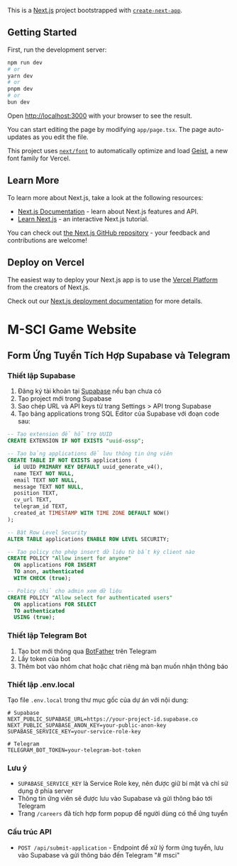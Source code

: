This is a [Next.js](https://nextjs.org) project bootstrapped with [`create-next-app`](https://nextjs.org/docs/app/api-reference/cli/create-next-app).

## Getting Started

First, run the development server:

```bash
npm run dev
# or
yarn dev
# or
pnpm dev
# or
bun dev
```

Open [http://localhost:3000](http://localhost:3000) with your browser to see the result.

You can start editing the page by modifying `app/page.tsx`. The page auto-updates as you edit the file.

This project uses [`next/font`](https://nextjs.org/docs/app/building-your-application/optimizing/fonts) to automatically optimize and load [Geist](https://vercel.com/font), a new font family for Vercel.

## Learn More

To learn more about Next.js, take a look at the following resources:

- [Next.js Documentation](https://nextjs.org/docs) - learn about Next.js features and API.
- [Learn Next.js](https://nextjs.org/learn) - an interactive Next.js tutorial.

You can check out [the Next.js GitHub repository](https://github.com/vercel/next.js) - your feedback and contributions are welcome!

## Deploy on Vercel

The easiest way to deploy your Next.js app is to use the [Vercel Platform](https://vercel.com/new?utm_medium=default-template&filter=next.js&utm_source=create-next-app&utm_campaign=create-next-app-readme) from the creators of Next.js.

Check out our [Next.js deployment documentation](https://nextjs.org/docs/app/building-your-application/deploying) for more details.

# M-SCI Game Website

## Form Ứng Tuyển Tích Hợp Supabase và Telegram

### Thiết lập Supabase

1. Đăng ký tài khoản tại [Supabase](https://supabase.com) nếu bạn chưa có
2. Tạo project mới trong Supabase
3. Sao chép URL và API keys từ trang Settings > API trong Supabase
4. Tạo bảng applications trong SQL Editor của Supabase với đoạn code sau:

```sql
-- Tạo extension để hỗ trợ UUID
CREATE EXTENSION IF NOT EXISTS "uuid-ossp";

-- Tạo bảng applications để lưu thông tin ứng viên
CREATE TABLE IF NOT EXISTS applications (
  id UUID PRIMARY KEY DEFAULT uuid_generate_v4(),
  name TEXT NOT NULL,
  email TEXT NOT NULL,
  message TEXT NOT NULL,
  position TEXT,
  cv_url TEXT,
  telegram_id TEXT,
  created_at TIMESTAMP WITH TIME ZONE DEFAULT NOW()
);

-- Bật Row Level Security
ALTER TABLE applications ENABLE ROW LEVEL SECURITY;

-- Tạo policy cho phép insert dữ liệu từ bất kỳ client nào
CREATE POLICY "Allow insert for anyone" 
  ON applications FOR INSERT 
  TO anon, authenticated
  WITH CHECK (true);

-- Policy chỉ cho admin xem dữ liệu
CREATE POLICY "Allow select for authenticated users" 
  ON applications FOR SELECT 
  TO authenticated
  USING (true);
```

### Thiết lập Telegram Bot

1. Tạo bot mới thông qua [BotFather](https://t.me/botfather) trên Telegram
2. Lấy token của bot
3. Thêm bot vào nhóm chat hoặc chat riêng mà bạn muốn nhận thông báo

### Thiết lập .env.local

Tạo file `.env.local` trong thư mục gốc của dự án với nội dung:

```
# Supabase
NEXT_PUBLIC_SUPABASE_URL=https://your-project-id.supabase.co
NEXT_PUBLIC_SUPABASE_ANON_KEY=your-public-anon-key
SUPABASE_SERVICE_KEY=your-service-role-key

# Telegram
TELEGRAM_BOT_TOKEN=your-telegram-bot-token
```

### Lưu ý

- `SUPABASE_SERVICE_KEY` là Service Role key, nên được giữ bí mật và chỉ sử dụng ở phía server
- Thông tin ứng viên sẽ được lưu vào Supabase và gửi thông báo tới Telegram
- Trang `/careers` đã tích hợp form popup để người dùng có thể ứng tuyển

### Cấu trúc API

- `POST /api/submit-application` - Endpoint để xử lý form ứng tuyển, lưu vào Supabase và gửi thông báo đến Telegram
"# msci" 
